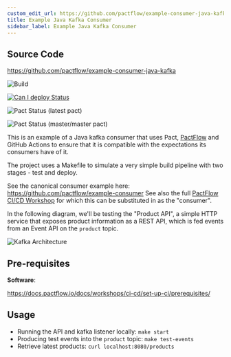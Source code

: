 ```yaml
---
custom_edit_url: https://github.com/pactflow/example-consumer-java-kafka/edit/master/README.md
title: Example Java Kafka Consumer
sidebar_label: Example Java Kafka Consumer
---
```


<!-- This file has been synced from the pactflow/example-consumer-java-kafka repository. Please do not edit it directly. The URL of the source file can be found in the custom_edit_url value above -->

## Source Code

https://github.com/pactflow/example-consumer-java-kafka



![Build](https://github.com/pactflow/example-consumer-java-kafka/workflows/Build/badge.svg)

[![Can I deploy Status](https://testdemo.pactflow.io/pacticipants/pactflow-example-consumer-java-kafka/branches/master/latest-version/can-i-deploy/to-environment/production/badge)](https://testdemo.pactflow.io/pacticipants/pactflow-example-consumer-java-kafka)

![Pact Status](https://testdemo.pactflow.io/pacts/provider/pactflow-example-provider-java-kafka/consumer/pactflow-example-consumer-java-kafka/latest/badge) (latest pact)

![Pact Status](https://testdemo.pactflow.io/pacts/provider/pactflow-example-provider-java-kafka/consumer/pactflow-example-consumer-java-kafka/latest/master/badge) (master/master pact)

This is an example of a Java kafka consumer that uses Pact, [PactFlow](https://pactflow.io) and GitHub Actions to ensure that it is compatible with the expectations its consumers have of it.

The project uses a Makefile to simulate a very simple build pipeline with two stages - test and deploy.

See the canonical consumer example here: https://github.com/pactflow/example-consumer
See also the full [PactFlow CI/CD Workshop](https://docs.pactflow.io/docs/workshops/ci-cd) for which this can be substituted in as the "consumer".

In the following diagram, we'll be testing the "Product API", a simple HTTP service that exposes product information as a REST API, which is fed events from an Event API on the `product` topic.

![Kafka Architecture](https://raw.githubusercontent.com/pactflow/example-consumer-java-kafka/master/docs/kafka.png)

## Pre-requisites

**Software**:

https://docs.pactflow.io/docs/workshops/ci-cd/set-up-ci/prerequisites/

## Usage

* Running the API and kafka listener locally: `make start`
* Producing test events into the `product` topic: `make test-events`
* Retrieve latest products: `curl localhost:8080/products`
